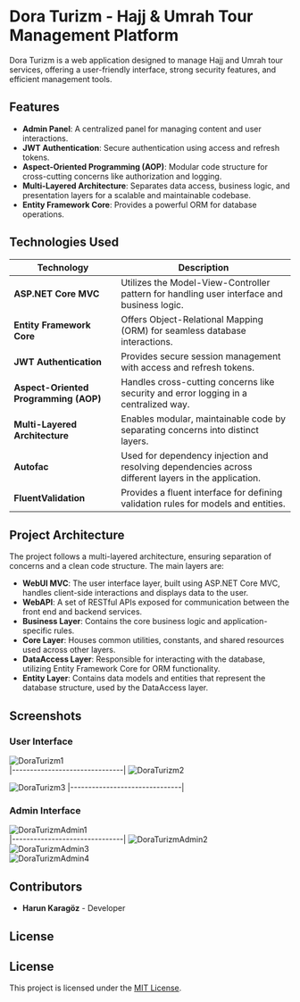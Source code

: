 # Dora Turizm - Hajj & Umrah Tour Management Platform

Dora Turizm is a web application designed to manage Hajj and Umrah tour services, offering a user-friendly interface, strong security features, and efficient management tools.

## Features

- **Admin Panel**: A centralized panel for managing content and user interactions.
- **JWT Authentication**: Secure authentication using access and refresh tokens.
- **Aspect-Oriented Programming (AOP)**: Modular code structure for cross-cutting concerns like authorization and logging.
- **Multi-Layered Architecture**: Separates data access, business logic, and presentation layers for a scalable and maintainable codebase.
- **Entity Framework Core**: Provides a powerful ORM for database operations.

## Technologies Used

| Technology                    | Description                                                                                                  |
|-------------------------------|--------------------------------------------------------------------------------------------------------------|
| **ASP.NET Core MVC**          | Utilizes the Model-View-Controller pattern for handling user interface and business logic.                   |
| **Entity Framework Core**      | Offers Object-Relational Mapping (ORM) for seamless database interactions.                                  |
| **JWT Authentication**        | Provides secure session management with access and refresh tokens.                                           |
| **Aspect-Oriented Programming (AOP)** | Handles cross-cutting concerns like security and error logging in a centralized way.             |
| **Multi-Layered Architecture** | Enables modular, maintainable code by separating concerns into distinct layers.                          |
| **Autofac**                    | Used for dependency injection and resolving dependencies across different layers in the application.          |
| **FluentValidation**           | Provides a fluent interface for defining validation rules for models and entities.                           |

## Project Architecture

The project follows a multi-layered architecture, ensuring separation of concerns and a clean code structure. The main layers are:

- **WebUI MVC**: The user interface layer, built using ASP.NET Core MVC, handles client-side interactions and displays data to the user.
- **WebAPI**: A set of RESTful APIs exposed for communication between the front end and backend services.
- **Business Layer**: Contains the core business logic and application-specific rules.
- **Core Layer**: Houses common utilities, constants, and shared resources used across other layers.
- **DataAccess Layer**: Responsible for interacting with the database, utilizing Entity Framework Core for ORM functionality.
- **Entity Layer**: Contains data models and entities that represent the database structure, used by the DataAccess layer.

## Screenshots

### User Interface

![DoraTurizm1](https://github.com/user-attachments/assets/c542268f-856b-4c44-b197-1da087d97840)  
|-------------------------------|
![DoraTurizm2](https://github.com/user-attachments/assets/c7e638a9-5720-4c75-a650-7c2c5805206e)  

![DoraTurizm3](https://github.com/user-attachments/assets/cb4b5839-2fee-45cc-834f-6aee6ed85c79)
|-------------------------------|

### Admin Interface

![DoraTurizmAdmin1](https://github.com/user-attachments/assets/16ac3bc6-f1a7-4c2a-8c02-def8fe7a1d68)  
|-------------------------------|
![DoraTurizmAdmin2](https://github.com/user-attachments/assets/2d8dd6cb-05a7-4d09-b72c-cdff655522f9)  
![DoraTurizmAdmin3](https://github.com/user-attachments/assets/4ff63c49-131b-4915-adc6-64dc293cede4)  
![DoraTurizmAdmin4](https://github.com/user-attachments/assets/500b7280-4564-4a94-8586-be6f47fce31a)

## Contributors

- **Harun Karagöz** - Developer

## License

## License

This project is licensed under the [MIT License](./LICENSE.txt).

